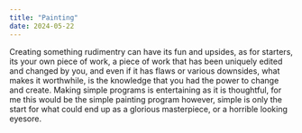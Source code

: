 ```yaml
---
title: "Painting"
date: 2024-05-22
---
```

Creating something rudimentry can have its fun and upsides, as for starters, its your own piece of work, a piece of work that has been uniquely edited and changed by you, and even if it has flaws or various 
downsides, what makes it worthwhile, is the knowledge that you had the power to change and create. Making simple programs is entertaining as it is thoughtful, for me this would be the simple painting program
however, simple is only the start for what could end up as a glorious masterpiece, or a horrible looking eyesore.
